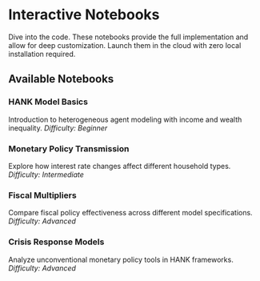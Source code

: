 # Interactive Notebooks

Dive into the code. These notebooks provide the full implementation and allow for deep customization. Launch them in the cloud with zero local installation required.

## Available Notebooks

### HANK Model Basics
Introduction to heterogeneous agent modeling with income and wealth inequality.
*Difficulty: Beginner*

### Monetary Policy Transmission
Explore how interest rate changes affect different household types.
*Difficulty: Intermediate*

### Fiscal Multipliers
Compare fiscal policy effectiveness across different model specifications.
*Difficulty: Advanced*

### Crisis Response Models
Analyze unconventional monetary policy tools in HANK frameworks.
*Difficulty: Advanced* 